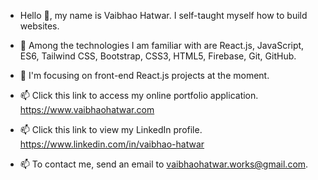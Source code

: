 - Hello 👋, my name is Vaibhao Hatwar. I self-taught myself how to build websites.

- 🌱 Among the technologies I am familiar with are React.js, JavaScript, ES6, Tailwind CSS, Bootstrap, CSS3, HTML5, Firebase, Git, GitHub.
- 💞️ I'm focusing on front-end React.js projects at the moment.

- 📫 Click this link to access my online portfolio application. https://www.vaibhaohatwar.com

- 📫 Click this link to view my LinkedIn profile. https://www.linkedin.com/in/vaibhao-hatwar

- 📫 To contact me, send an email to vaibhaohatwar.works@gmail.com.

<!---
VaibhaoHatwar/VaibhaoHatwar is a ✨ special ✨ repository because its `README.md` (this file) appears on your GitHub profile.
You can click the Preview link to take a look at your changes.
--->
